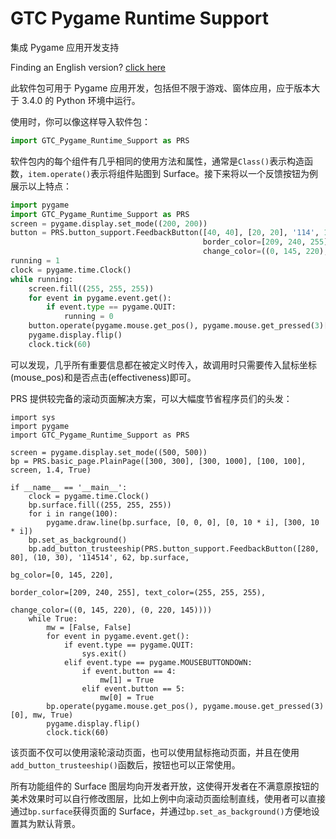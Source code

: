 # GTC Pygame Runtime Support
集成 Pygame 应用开发支持

Finding an English version? [click here](https://github.com/GTC-Software-Studio/GTC-Pygame-Runtime-Support/blob/main/README.md)

此软件包可用于 Pygame 应用开发，包括但不限于游戏、窗体应用，应于版本大于 3.4.0 的 Python 环境中运行。

使用时，你可以像这样导入软件包：

```python
import GTC_Pygame_Runtime_Support as PRS
```

软件包内的每个组件有几乎相同的使用方法和属性，通常是`Class()`表示构造函数，`item.operate()`表示将组件贴图到 Surface。接下来将以一个反馈按钮为例展示以上特点：

```python
import pygame
import GTC_Pygame_Runtime_Support as PRS
screen = pygame.display.set_mode((200, 200))
button = PRS.button_support.FeedbackButton([40, 40], [20, 20], '114', 15, screen, bg_color=[0, 145, 220],
                                           border_color=[209, 240, 255], text_color=[255, 255, 255],
                                           change_color=((0, 145, 220), (0, 225, 0)))
running = 1
clock = pygame.time.Clock()
while running:
    screen.fill((255, 255, 255))
    for event in pygame.event.get():
        if event.type == pygame.QUIT:
            running = 0
    button.operate(pygame.mouse.get_pos(), pygame.mouse.get_pressed(3)[0])
    pygame.display.flip()
    clock.tick(60)

```
可以发现，几乎所有重要信息都在被定义时传入，故调用时只需要传入鼠标坐标(mouse_pos)和是否点击(effectiveness)即可。

PRS 提供较完备的滚动页面解决方案，可以大幅度节省程序员们的头发：

```python3
import sys
import pygame
import GTC_Pygame_Runtime_Support as PRS

screen = pygame.display.set_mode((500, 500))
bp = PRS.basic_page.PlainPage([300, 300], [300, 1000], [100, 100], screen, 1.4, True)

if __name__ == '__main__':
    clock = pygame.time.Clock()
    bp.surface.fill((255, 255, 255))
    for i in range(100):
        pygame.draw.line(bp.surface, [0, 0, 0], [0, 10 * i], [300, 10 * i])
    bp.set_as_background()
    bp.add_button_trusteeship(PRS.button_support.FeedbackButton([280, 80], (10, 30), '114514', 62, bp.surface,
                                                                bg_color=[0, 145, 220],
                                                                border_color=[209, 240, 255], text_color=(255, 255, 255),
                                                                change_color=((0, 145, 220), (0, 220, 145))))
    while True:
        mw = [False, False]
        for event in pygame.event.get():
            if event.type == pygame.QUIT:
                sys.exit()
            elif event.type == pygame.MOUSEBUTTONDOWN:
                if event.button == 4:
                    mw[1] = True
                elif event.button == 5:
                    mw[0] = True
        bp.operate(pygame.mouse.get_pos(), pygame.mouse.get_pressed(3)[0], mw, True)
        pygame.display.flip()
        clock.tick(60)
```
该页面不仅可以使用滚轮滚动页面，也可以使用鼠标拖动页面，并且在使用`add_button_trusteeship()`函数后，按钮也可以正常使用。

所有功能组件的 Surface 图层均向开发者开放，这使得开发者在不满意原按钮的美术效果时可以自行修改图层，比如上例中向滚动页面绘制直线，使用者可以直接通过`bp.surface`获得页面的 Surface，并通过`bp.set_as_background()`方便地设置其为默认背景。
